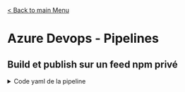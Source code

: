 [< Back to main Menu](https://github.com/gsoulie/angular-resources/blob/master/ng-sheet.md)    

# Azure Devops - Pipelines

## Build et publish sur un feed npm privé

<details>
  <summary>Code yaml de la pipeline</summary>

````yaml
trigger:
  - master
  - develop
  - main

pr:
  - "*"

pool:
  vmImage: "windows-latest"

variables:
  buildConfiguration: "Release"

jobs:
  - job: Install_Yarn
    steps:
      - task: Bash@3
        displayName: "Yarn installation"
        inputs:
          targetType: inline
          script: |
            echo "Install yarn"
            npm install -g yarn

      - task: Bash@3
        displayName: "Update Yarn version to 2.x"
        inputs:
          targetType: inline
          script: |
            yarn set version berry

      - task: Bash@3
        displayName: "Yarn version after update"
        inputs:
          targetType: inline
          script: |
            echo "Yarn version after update:"
            yarn --version

      - task: Bash@3
        displayName: "yarn install"
        inputs:
          targetType: inline
          script: |
            yarn

      - task: Bash@3
        displayName: "yarn build <ANGULAR_LIB_NAME>"
        inputs:
          targetType: inline
          script: |
            yarn ng build <ANGULAR_LIB_NAME>

      - task: Npm@1
        displayName: "npm publish"
        inputs:
          command: publish
          workingDir: "$(System.DefaultWorkingDirectory)/dist/<ANGULAR_LIB_NAME>"
          verbose: false
          publishRegistry: useFeed
          publishFeed: "<YOUR_NPM_FEED_GUID>"

````

</details>
